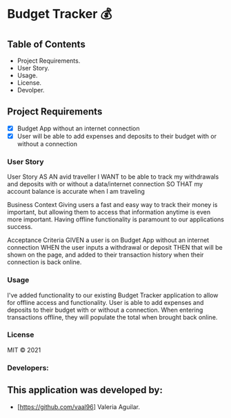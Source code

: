 # Budget Tracker 💰

## Table of Contents

- Project Requirements.
- User Story.
- Usage.
- License.
- Devolper.
## Project Requirements

- [x] Budget App without an internet connection
- [x] User will be able to add expenses and deposits to their budget with or without a connection

### User Story

User Story
AS AN avid traveller
I WANT to be able to track my withdrawals and deposits with or without a data/internet connection
SO THAT my account balance is accurate when I am traveling

Business Context
Giving users a fast and easy way to track their money is important, but allowing them to access that information anytime is even more important. Having offline functionality is paramount to our applications success.

Acceptance Criteria
GIVEN a user is on Budget App without an internet connection
WHEN the user inputs a withdrawal or deposit
THEN that will be shown on the page, and added to their transaction history when their connection is back online.

### Usage

I've added functionality to our existing Budget Tracker application to allow for offline access and functionality.
User is able to add expenses and deposits to their budget with or without a connection. When entering transactions offline, they will populate the total when brought back online.


### License

MIT © 2021 


### Developers:

## This application was developed by:

- [https://github.com/vaal96] Valeria Aguilar.


